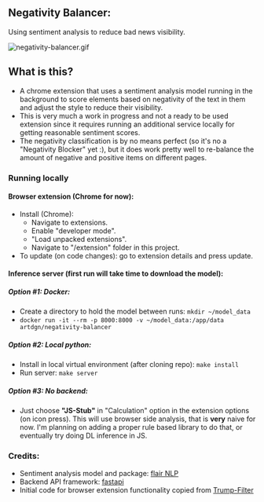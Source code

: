 ## Negativity Balancer:
Using sentiment analysis to reduce bad news visibility.

![negativity-balancer.gif](https://artdgn.github.io/images/negativity-balancer.gif)

## What is this?
- A chrome extension that uses a sentiment analysis model
running in the background to score elements based on negativity 
of the text in them and adjust the style to reduce their visibility.
- This is very much a work in progress and not a ready to be used extension
since it requires running an additional service locally for getting
reasonable sentiment scores.
- The negativity classification is by no means perfect (so it's no a "Negativity Blocker" yet :), 
but it does work pretty well to re-balance the amount of negative and positive items on different pages.
  

### Running locally 


#### Browser extension (Chrome for now):
- Install (Chrome):
    - Navigate to extensions.
    - Enable "developer mode".
    - "Load unpacked extensions".
    - Navigate to "/extension" folder in this project.
- To update (on code changes): go to extension details and press update.
   


#### Inference server (first run will take time to download the model):
##### Option #1: Docker:
- Create a directory to hold the model between runs: `mkdir ~/model_data`
- `docker run -it --rm -p 8000:8000 -v ~/model_data:/app/data artdgn/negativity-balancer`

##### Option #2: Local python:
- Install in local virtual environment (after cloning repo): `make install`
- Run server: `make server`

##### Option #3: No backend:
- Just choose **"JS-Stub"** in "Calculation" option in the extension options 
(on icon press). This will use browser side analysis, that is **very** naive for 
now. I'm planning on adding a proper rule based library to do that, or eventually try doing DL inference in JS.  

### Credits:
- Sentiment analysis model and package: [flair NLP](https://github.com/flairNLP/flair)
- Backend API framework: [fastapi](https://github.com/tiangolo/fastapi)
- Initial code for browser extension functionality copied from [Trump-Filter](https://github.com/RobSpectre/Trump-Filter)